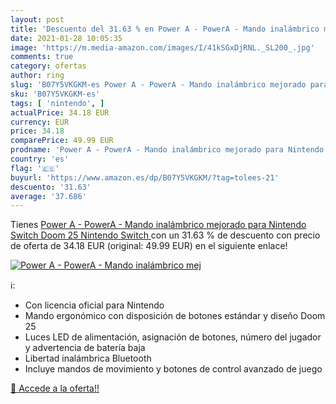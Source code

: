 ```yaml
---
layout: post
title: 'Descuento del 31.63 % en Power A - PowerA - Mando inalámbrico mej'
date: 2021-01-28 10:05:35
image: 'https://m.media-amazon.com/images/I/41kSGxDjRNL._SL200_.jpg'
comments: true
category: ofertas
author: ring
slug: 'B07Y5VKGKM-es Power A - PowerA - Mando inalámbrico mejorado para...'
sku: 'B07Y5VKGKM-es'
tags: [ 'nintendo', ]
actualPrice: 34.18 EUR
currency: EUR
price: 34.18
comparePrice: 49.99 EUR
prodname: 'Power A - PowerA - Mando inalámbrico mejorado para Nintendo Switch Doom 25  Nintendo Switch '
country: 'es'
flag: '🇪🇸'
buyurl: 'https://www.amazon.es/dp/B07Y5VKGKM/?tag=tolees-21'
descuento: '31.63'
average: '37.686'
---
```


Tienes [Power A - PowerA - Mando inalámbrico mejorado para Nintendo Switch Doom 25  Nintendo Switch ](https://www.amazon.es/dp/B07Y5VKGKM/?tag=tolees-21) con un 31.63 % de descuento con precio de oferta de 34.18 EUR (original: 49.99 EUR) en el siguiente enlace!

[![Power A - PowerA - Mando inalámbrico mej](https://m.media-amazon.com/images/I/41kSGxDjRNL._SL200_.jpg)](https://www.amazon.es/dp/B07Y5VKGKM/?tag=tolees-21)

ℹ️:

- Con licencia oficial para Nintendo
- Mando ergonómico con disposición de botones estándar y diseño Doom 25
- Luces LED de alimentación, asignación de botones, número del jugador y advertencia de batería baja
- Libertad inalámbrica Bluetooth
- Incluye mandos de movimiento y botones de control avanzado de juego

[🛒 Accede a la oferta!!](https://www.amazon.es/dp/B07Y5VKGKM/?tag=tolees-21)
